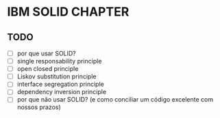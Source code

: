 # IBM SOLID CHAPTER

## TODO

- [ ] por que usar SOLID?
- [ ] single responsability principle
- [ ] open closed principle
- [ ] Liskov substitution principle
- [ ] interface segregation principle
- [ ] dependency inversion principle
- [ ] por que não usar SOLID? (e como conciliar um código excelente com nossos prazos)
